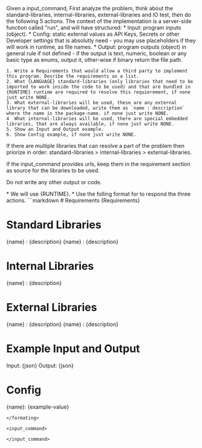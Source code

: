 <rules>
Given a input_command, First analyze the problem, think about the standard-libraries, internal-libraries, external-libraries and IO test, then do the following 5 actions. 
The context of the implementation is a server-side function called "run", and will have structured:
* Input: program inputs (object).
* Config: static external values as API Keys, Secrets or other Developer settings that is absolutly need - you may use placeholders if they will work in runtime, as file names.
* Output: program outputs (object) in general rule if not defined - if the output is text, numeric, boolean or any basic type as enums, output it, other-wise if binary return the file path.

    1. Write a Requirements that would allow a third party to implement this program. Desribe the requirements as a list. 
    2. What {LANGUAGE} standard-libraries (only libraries that need to be imported to work inside the code to be used) and that are bundled in {RUNTIME} runtime are required to resolve this requierement, if none just write NONE.
    3. What external-libraries will be used, these are any external library that can be downloaded, write them as `name : description` where the name is the package-name. if none just write NONE.
    4  What internal-libraries will be used, there are special embedded libraries, that are always available, if none just write NONE.
    5. Show an Input and Output example.
    6. Show Config example, if none just write NONE.

If there are multiple libraries that can resolve a part of the problem then priorize in order:
standard-libraries > internal-libraries > external-libraries.

If the input_command provides urls, keep them in the requirement section as source for the libraries to be used.

Do not write any other output or code.
</rules>

<system-requirements>
    * We will use {RUNTIME}.
</system-requirements>

<internal-libraries>

</internal-libraries>

<formating>
* Use the folling format for to respond the three actions.
```markdown
# Requirements
{Requirements}

# Standard Libraries
{name} : {description}
{name} : {description}

# Internal Libraries
{name} : {description}

# External Libraries
{name} : {description}
{name} : {description}

# Example Input and Output 
Input: {json}
Output: {json}

# Config
{name}: {example-value}
```
</formating>

<input_command>

</input_command>

